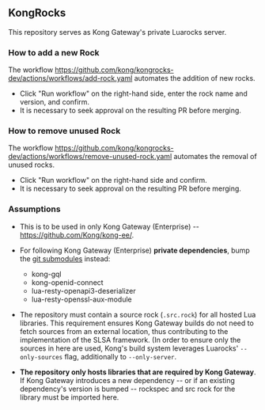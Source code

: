 ## KongRocks

This repository serves as Kong Gateway's private Luarocks server.

### How to add a new Rock

The workflow https://github.com/kong/kongrocks-dev/actions/workflows/add-rock.yaml
automates the addition of new rocks.

- Click "Run workflow" on the right-hand side, enter the rock name and
version, and confirm.
- It is necessary to seek approval on the resulting PR before merging.

### How to remove unused Rock

The workflow https://github.com/kong/kongrocks-dev/actions/workflows/remove-unused-rock.yaml
automates the removal of unused rocks.

- Click "Run workflow" on the right-hand side and confirm.
- It is necessary to seek approval on the resulting PR before merging.

### Assumptions

* This is to be used in only Kong Gateway (Enterprise) -- 
  https://github.com/Kong/kong-ee/.

* For following Kong Gateway (Enterprise) **private dependencies**, bump the [git submodules](https://github.com/Kong/kong-ee/tree/master/distribution) instead:
  - kong-gql
  - kong-openid-connect
  - lua-resty-openapi3-deserializer
  - lua-resty-openssl-aux-module

* The repository must contain a source rock (`.src.rock`) for all hosted
Lua libraries. This requirement ensures Kong Gateway builds do not need to fetch
sources from an external location, thus contributing to the implementation of the
SLSA framework. (In order to ensure only the sources in here are used, Kong's
build system leverages Luarocks' `--only-sources` flag, additionally to `--only-server`.

* **The repository only hosts libraries that are required by Kong Gateway**. If Kong 
Gateway introduces a new dependency -- or if an existing dependency's version
is bumped -- rockspec and src rock for the library must be imported here.

